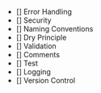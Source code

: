 - []  Error Handling
- []  Security
- []  Naming Conventions
- []  Dry Principle
- []  Validation
- []  Comments
- []  Test
- []  Logging
- []  Version Control